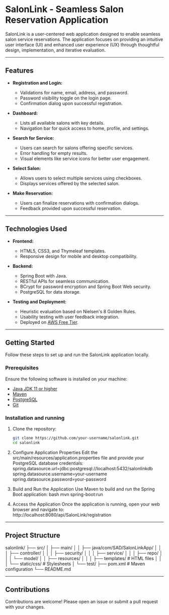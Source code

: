 # SalonLink - Seamless Salon Reservation Application

SalonLink is a user-centered web application designed to enable seamless salon service reservations. The application focuses on providing an intuitive user interface (UI) and enhanced user experience (UX) through thoughtful design, implementation, and iterative evaluation.

---

## Features
- **Registration and Login:**
  - Validations for name, email, address, and password.
  - Password visibility toggle on the login page.
  - Confirmation dialog upon successful registration.

- **Dashboard:**
  - Lists all available salons with key details.
  - Navigation bar for quick access to home, profile, and settings.

- **Search for Service:**
  - Users can search for salons offering specific services.
  - Error handling for empty results.
  - Visual elements like service icons for better user engagement.

- **Select Salon:**
  - Allows users to select multiple services using checkboxes.
  - Displays services offered by the selected salon.

- **Make Reservation:**
  - Users can finalize reservations with confirmation dialogs.
  - Feedback provided upon successful reservation.

---

## Technologies Used
- **Frontend:**
  - HTML5, CSS3, and Thymeleaf templates.
  - Responsive design for mobile and desktop compatibility.

- **Backend:**
  - Spring Boot with Java.
  - RESTful APIs for seamless communication.
  - BCrypt for password encryption and Spring Boot Web security.
  - PostgreSQL for data storage.

- **Testing and Deployment:**
  - Heuristic evaluation based on Nielsen's 8 Golden Rules.
  - Usability testing with user feedback integration.
  - Deployed on [AWS Free Tier](https://aws.amazon.com/free/).

---

## Getting Started
Follow these steps to set up and run the SalonLink application locally.

### Prerequisites

Ensure the following software is installed on your machine:

- [Java JDK 11 or higher](https://www.oracle.com/java/technologies/javase-downloads.html)
- [Maven](https://maven.apache.org/install.html)
- [PostgreSQL](https://www.postgresql.org/download/)
- [Git](https://git-scm.com/)


### Installation and running
1. Clone the repository:
   ```bash
   git clone https://github.com/your-username/salonlink.git
   cd salonlink
   
2. Configure Application Properties
Edit the src/main/resources/application.properties file and provide your PostgreSQL database credentials:
spring.datasource.url=jdbc:postgresql://localhost:5432/salonlinkdb
spring.datasource.username=your-username
spring.datasource.password=your-password

3. Build and Run the Application
Use Maven to build and run the Spring Boot application:
bash
mvn spring-boot:run

4. Access the Application
Once the application is running, open your web browser and navigate to:
http://localhost:8080/api/SalonLink/registration

--- 

## Project Structure

salonlink/
├── src/
│   ├── main/
│   │   ├── java/com/SAD/SalonLinkApp/
│   │   │   ├── controller/
│   │   │   ├── security/
│   │   │   ├── service/
│   │   │   ├── repo/
│   │   │   └── model/
│   │   ├── resources/
│   │   │   ├── templates/  # HTML files
│   │   │   └── static/css/ # Stylesheets
│   └── test/
├── pom.xml  # Maven configuration
└── README.md

---

## Contributions
Contributions are welcome! Please open an issue or submit a pull request with your changes.
  

